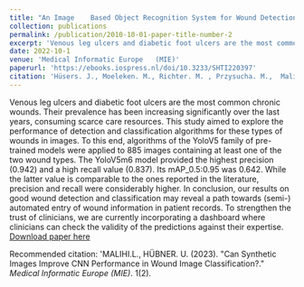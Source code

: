 ```yaml
---
title: "An Image 	Based Object Recognition System for Wound Detection and 	Classification of 	Diabetic Foot and Venous Leg Ulcer"
collection: publications
permalink: /publication/2010-10-01-paper-title-number-2
excerpt: 'Venous leg ulcers and diabetic foot ulcers are the most common chronic wounds. Their prevalence has been increasing significantly over the last years, consuming scarce care resources. This study aimed to explore the performance of detection and classification algorithms for these types of wounds in images. To this end, algorithms of the YoloV5 family of pre-trained models were applied to 885 images containing at least one of the two wound types. The YoloV5m6 model provided the highest precision (0.942) and a high recall value (0.837). Its mAP_0.5:0.95 was 0.642. While the latter value is comparable to the ones reported in the literature, precision and recall were considerably higher. In conclusion, our results on good wound detection and classification may reveal a path towards (semi-) automated entry of wound information in patient records. To strengthen the trust of clinicians, we are currently incorporating a dashboard where clinicians can check the validity of the predictions against their expertise.'
date: 2022-10-1
venue: 'Medical Informatic Europe 	(MIE)'
paperurl: 'https://ebooks.iospress.nl/doi/10.3233/SHTI220397'
citation: 'Hüsers. J., Moeleken. M., Richter. M. , Przysucha. M.,  Malihi. L.,. &quot;An Image 	Based Object Recognition System for Wound Detection and 	Classification of 	Diabetic Foot and Venous Leg Ulcer.&quot; <i>Medical Informatic Europe 	(MIE)</i>. 1(2).'
---
```

Venous leg ulcers and diabetic foot ulcers are the most common chronic wounds. Their prevalence has been increasing significantly over the last years, consuming scarce care resources. This study aimed to explore the performance of detection and classification algorithms for these types of wounds in images. To this end, algorithms of the YoloV5 family of pre-trained models were applied to 885 images containing at least one of the two wound types. The YoloV5m6 model provided the highest precision (0.942) and a high recall value (0.837). Its mAP_0.5:0.95 was 0.642. While the latter value is comparable to the ones reported in the literature, precision and recall were considerably higher. In conclusion, our results on good wound detection and classification may reveal a path towards (semi-) automated entry of wound information in patient records. To strengthen the trust of clinicians, we are currently incorporating a dashboard where clinicians can check the validity of the predictions against their expertise.
[Download paper here](https://ebooks.iospress.nl/doi/10.3233/SHTI220397)

Recommended citation: 'MALIHI.L., HÜBNER. U. (2023). &quot;Can Synthetic Images Improve CNN Performance 	in Wound Image Classification?.&quot; <i>Medical Informatic Europe 	(MIE)</i>. 1(2).
